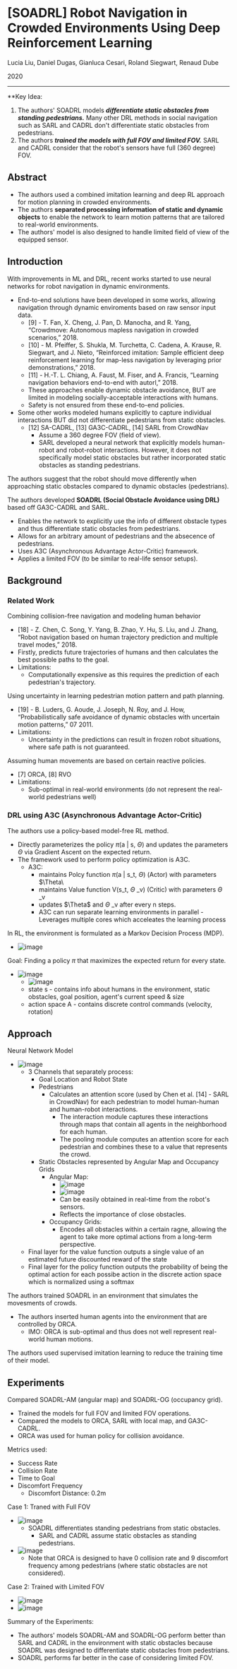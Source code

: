 # [SOADRL] Robot Navigation in Crowded Environments Using Deep Reinforcement Learning

Lucia Liu, Daniel Dugas, Gianluca Cesari, Roland Siegwart, Renaud Dube

2020

---
**Key Idea: 
1. The authors' SOADRL models **_differentiate static obstacles from standing pedestrians._** Many other DRL methods in social navigation such as SARL and CADRL don't differentiate static obstacles from pedestrians.
2. The authors **_trained the models with full FOV and limited FOV._** SARL and CADRL consider that the robot's sensors have full (360 degree) FOV.

## Abstract
* The authors used a combined imitation learning and deep RL approach for motion planning in crowded environments.
* The authors **separated processing information of static and dynamic objects** to enable the network to learn motion patterns that are tailored to real-world environments.
* The authors' model is also designed to handle limited field of view of the equipped sensor.

## Introduction
With improvements in ML and DRL, recent works started to use neural networks for robot navigation in dynamic environments.
* End-to-end solutions have been developed in some works, allowing navigation through dynamic enviroments based on raw sensor input data.
  * [9] - T. Fan, X. Cheng, J. Pan, D. Manocha, and R. Yang, “Crowdmove: Autonomous mapless navigation in crowded scenarios,” 2018.
  * [10] - M. Pfeiffer, S. Shukla, M. Turchetta, C. Cadena, A. Krause, R. Siegwart, and J. Nieto, “Reinforced imitation: Sample efficient deep reinforcement learning for map-less navigation by leveraging prior demonstrations,” 2018.
  * [11] - H.-T. L. Chiang, A. Faust, M. Fiser, and A. Francis, “Learning navigation behaviors end-to-end with autorl,” 2018.
  * These approaches enable dynamic obstacle avoidance, BUT are limited in modeling socially-acceptable interactions with humans.
  * Safety is not ensured from these end-to-end policies.
* Some other works modeled humans explicitly to capture individual interactions BUT did not differentiate pedestrians from static obstacles.
  * [12] SA-CADRL, [13] GA3C-CADRL, [14] SARL from CrowdNav
    * Assume a 360 degree FOV (field of view).
    * SARL developed a neural network that explicitly models human-robot and robot-robot interactions. However, it does not specifically model static obstacles but rather incorporated static obstacles as standing pedestrians.

The authors suggest that the robot should move differently when approaching static obstacles compared to dynamic obstacles (pedestrians).

The authors developed **SOADRL (Social Obstacle Avoidance using DRL)** based off GA3C-CADRL and SARL.
* Enables the network to explicitly use the info of different obstacle types and thus differentiate static obstacles from pedestrians.
* Allows for an arbitrary amount of pedestrians and the absecence of pedestrians.
* Uses A3C (Asynchronous Advantage Actor-Critic) framework.
* Applies a limited FOV (to be similar to real-life sensor setups).

## Background
### Related Work
Combining collision-free navigation and modeling human behavior
* [18] - Z. Chen, C. Song, Y. Yang, B. Zhao, Y. Hu, S. Liu, and J. Zhang, “Robot navigation based on human trajectory prediction and multiple travel modes,” 2018.
* Firstly, predicts future trajectories of humans and then calculates the best possible paths to the goal.
* Limitations:
  * Computationally expensive as this requires the prediction of each pedestrian's trajectory.

Using uncertainty in learning pedestrian motion pattern and path planning.
* [19] - B. Luders, G. Aoude, J. Joseph, N. Roy, and J. How, “Probabilistically safe avoidance of dynamic obstacles with uncertain motion patterns,” 07 2011.
* Limitations:
  * Uncertainty in the predictions can result in frozen robot situations, where safe path is not guaranteed.

Assuming human movements are based on certain reactive policies.
* [7] ORCA, [8] RVO
* Limitations:
  * Sub-optimal in real-world environments (do not represent the real-world pedestrians well)

### DRL using A3C (Asynchronous Advantage Actor-Critic)
The authors use a policy-based model-free RL method.
* Directly parameterizes the policy $\pi$(a | s, $\Theta$) and updates the parameters $\Theta$ via Gradient Ascent on the expected return.
* The framework used to perform policy optimization is A3C.
  * A3C:
    * maintains Polcy function $\pi$(a | s_t, $\Theta$) (Actor) with parameters $\Theta\
    * maintains Value function V(s_t, $\Theta$ _v) (Critic) with parameters $\Theta$ _v
    * updates $\Theta\$ and $\Theta$ _v after every n steps.
    * A3C can run separate learning environments in parallel - Leverages multiple cores which acceleates the learning process

In RL, the environment is formulated as a Markov Decision Process (MDP).
* ![image](https://user-images.githubusercontent.com/83327791/211128737-f42f1de8-027a-40a6-b99d-6c2626f69f00.png)

Goal: Finding a policy $\pi$ that maximizes the expected return for every state.
* ![image](https://user-images.githubusercontent.com/83327791/211128807-e012fb0b-9794-42e0-8704-656eaf77ec27.png)
  * ![image](https://user-images.githubusercontent.com/83327791/211128847-11f257dc-73c7-479d-b25c-28b7c6fd1221.png)
  * state s - contains info about humans in the environment, static obstacles, goal position, agent's current speed & size
  * action space A - contains discrete control commands (velocity, rotation)

## Approach
Neural Network Model
* ![image](https://user-images.githubusercontent.com/83327791/211129394-f98ae631-c303-43b3-857e-d519ed7bfe24.png)
  * 3 Channels that separately process:
    * Goal Location and Robot State
    * Pedestrians
      * Calculates an attention score (used by Chen et al. [14] - SARL in CrowdNav) for each pedestrian to model human-human and human-robot interactions.
        * The interaction module captures these interactions through maps that contain all agents in the neighborhood for each human.
        * The pooling module computes an attention score for each pedestrian and combines these to a value that represents the crowd.
    * Static Obstacles represented by Angular Map and Occupancy Grids
      * Angular Map:
        * ![image](https://user-images.githubusercontent.com/83327791/211129700-687381cb-de7b-4d54-9625-d1ff31b86b13.png)
        * ![image](https://user-images.githubusercontent.com/83327791/211129724-761ae5d2-676e-4707-bba3-9948f18f4e18.png)
        * Can be easily obtained in real-time from the robot's sensors.
        * Reflects the importance of close obstacles.
      * Occupancy Grids:
        *  Encodes all obstacles within a certain ragne, allowing the agent to take more optimal actions from a long-term perspective.
  * Final layer for the value function outputs a single value of an estimated future discounted reward of the state
  * Final layer for the policy function outputs the probability of being the optimal action for each possibe action in the discrete action space which is normalized using a softmax

The authors trained SOADRL in an environment that simulates the movesments of crowds.
* The authors inserted human agents into the environment that are controlled by ORCA.
  * IMO: ORCA is sub-optimal and thus does not well represent real-world human motions.

The authors used supervised imitation learning to reduce the training time of their model.

## Experiments
Compared SOADRL-AM (angular map) and SOADRL-OG (occupancy grid).
* Trained the models for full FOV and limited FOV operations.
* Compared the models to ORCA, SARL with local map, and GA3C-CADRL.
* ORCA was used for human policy for collision avoidance.

Metrics used:
* Success Rate
* Collision Rate
* Time to Goal
* Discomfort Frequency
  * Discomfort Distance: 0.2m 

Case 1: Traned with Full FOV
* ![image](https://user-images.githubusercontent.com/83327791/211174325-e8949ef9-01a0-4bbe-9bf0-8f03fc8673e5.png)
  * SOADRL differentiates standing pedestrians from static obstacles.
    * SARL and CADRL assume static obstacles as standing pedestrians.
* ![image](https://user-images.githubusercontent.com/83327791/211174388-6abeb699-4e17-4e48-9a66-63bc4b5b353d.png)
  * Note that ORCA is designed to have 0 collision rate and 9 discomfort frequency among pedestrians (where static obstacles are not considered).

Case 2: Trained with Limited FOV
* ![image](https://user-images.githubusercontent.com/83327791/211174727-5b3f6099-39fa-455a-a1e8-8184deeee4d3.png)
* ![image](https://user-images.githubusercontent.com/83327791/211174739-bf47e16a-a636-4396-a510-54798624b4b2.png)

Summary of the Experiments:
* The authors' models SOADRL-AM and SOADRL-OG perform better than SARL and CADRL in the environment with static obstacles because SOADRL was designed to differentiate static obstacles from pedestrians.
* SOADRL performs far better in the case of considering limited FOV.

